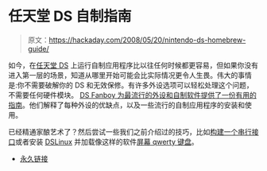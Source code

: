 # 任天堂 DS 自制指南

> 原文：<https://hackaday.com/2008/05/20/nintendo-ds-homebrew-guide/>

如今，在[任天堂 DS](http://www.mahalo.com/Nintendo_DS) 上运行自制应用程序比以往任何时候都更容易，但如果你没有进入第一层的场景，知道从哪里开始可能会比实际情况更令人生畏。伟大的事情是:你不需要破解你的 DS 和无效保修。有许多外设选项可以轻松处理这个问题，不需要任何硬件模块。 [DS Fanboy 为最流行的外设和自制软件提供了一份有用的指南](http://www.dsfanboy.com/2008/05/20/ds-fanboys-semi-ultimate-homebrew-guide/)。他们解释了每种外设的优缺点，以及一些流行的自制应用程序的安装和使用。

已经精通家酿艺术了？然后尝试一些我们之前介绍过的技巧，比如[构建一个串行接口](http://www.hackaday.com/2005/07/20/ds-serial-interface/)或者安装 [DSLinux](http://dslinux.org/) 并加载像这样的软件[屏幕 qwerty 键盘](http://www.hackaday.com/2005/06/20/nintendo-ds-linux-keyboard/)。
 [](http://www.dsfanboy.com/2008/05/20/ds-fanboys-semi-ultimate-homebrew-guide/) 

*   [永久链接](http://www.dsfanboy.com/2008/05/20/ds-fanboys-semi-ultimate-homebrew-guide/)